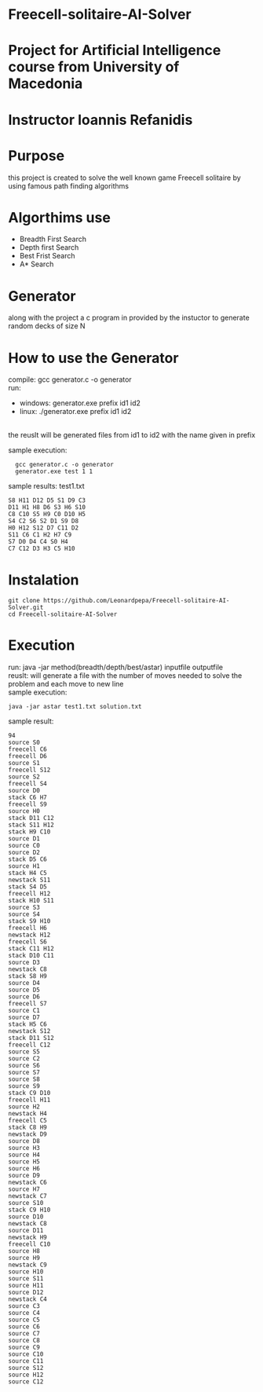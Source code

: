 # Freecell-solitaire-AI-Solver

# Project for Artificial Intelligence course from University of Macedonia
# Instructor Ioannis Refanidis

# Purpose
this project is created to solve the well known game Freecell solitaire by using famous path finding algorithms

# Algorthims use

* Breadth First Search
* Depth first Search
* Best Frist Search
* A* Search

# Generator
along with the project a c program in provided by the instuctor to generate random decks of size N

# How to use the Generator
compile: gcc generator.c -o generator <br/> 
run:
* windows: generator.exe prefix id1 id2
* linux: ./generator.exe prefix id1 id2
 
<br /> the reuslt will be generated files from id1 to id2 with the name given in prefix

 sample execution:
 
```terminal
  gcc generator.c -o generator
  generator.exe test 1 1
```
sample results: test1.txt
 ```terminal
S8 H11 D12 D5 S1 D9 C3
D11 H1 H8 D6 S3 H6 S10
C8 C10 S5 H9 C0 D10 H5
S4 C2 S6 S2 D1 S9 D8
H0 H12 S12 D7 C11 D2
S11 C6 C1 H2 H7 C9
S7 D0 D4 C4 S0 H4
C7 C12 D3 H3 C5 H10 
```
# Instalation
```termianl
git clone https://github.com/Leonardpepa/Freecell-solitaire-AI-Solver.git
cd Freecell-solitaire-AI-Solver 
```
# Execution
run: java -jar method(breadth/depth/best/astar) inputfile outputfile
<br/>
reuslt: will generate a file with the number of moves needed to solve the problem and each move to new line
<br />
sample execution:
```terminal
java -jar astar test1.txt solution.txt
```
sample result: 
```terminal
94
source S0
freecell C6
freecell D6
source S1
freecell S12
source S2
freecell S4
source D0
stack C6 H7
freecell S9
source H0
stack D11 C12
stack S11 H12
stack H9 C10
source D1
source C0
source D2
stack D5 C6
source H1
stack H4 C5
newstack S11
stack S4 D5
freecell H12
stack H10 S11
source S3
source S4
stack S9 H10
freecell H6
newstack H12
freecell S6
stack C11 H12
stack D10 C11
source D3
newstack C8
stack S8 H9
source D4
source D5
source D6
freecell S7
source C1
source D7
stack H5 C6
newstack S12
stack D11 S12
freecell C12
source S5
source C2
source S6
source S7
source S8
source S9
stack C9 D10
freecell H11
source H2
newstack H4
freecell C5
stack C8 H9
newstack D9
source D8
source H3
source H4
source H5
source H6
source D9
newstack C6
source H7
newstack C7
source S10
stack C9 H10
source D10
newstack C8
source D11
newstack H9
freecell C10
source H8
source H9
newstack C9
source H10
source S11
source H11
source D12
newstack C4
source C3
source C4
source C5
source C6
source C7
source C8
source C9
source C10
source C11
source S12
source H12
source C12


```


